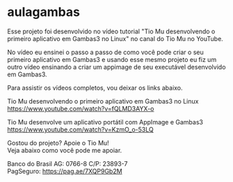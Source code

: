 # aulagambas<br>

Esse projeto foi desenvolvido no vídeo tutorial "Tio Mu desenvolvendo o primeiro aplicativo em Gambas3 no Linux" no canal do Tio Mu no YouTube.<br>

No vídeo eu ensinei o passo a passo de como você pode criar o seu primeiro aplicativo em Gambas3 e usando esse mesmo projeto eu fiz um outro vídeo ensinando a criar um appimage de seu executável desenvolvido em Gambas3.<br>

Para assistir os vídeos completos, vou deixar os links abaixo.<br>

Tio Mu desenvolvendo o primeiro aplicativo em Gambas3 no Linux<br>
https://www.youtube.com/watch?v=fQLMD3AYX-o<br>

Tio Mu desenvolve um aplicativo portátil com AppImage e Gambas3<br>
https://www.youtube.com/watch?v=KzmO_o-53LQ<br>

Gostou do projeto? Apoie o Tio Mu!<br>
Veja abaixo como você pode me apoiar.<br>

Banco do Brasil AG: 0766-8 C/P: 23893-7<br>
PagSeguro: https://pag.ae/7XQP9Gb2M
